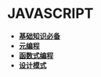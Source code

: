 # JAVASCRIPT

- [**基础知识必备**][1]
- [**元编程**][2]
- [**函数式编程**][3]
- [**设计模式**][4]

[1]: ./basics.md
[2]: ./mp.md
[3]: ./fp.md
[4]: ./designPatterns.md

 
